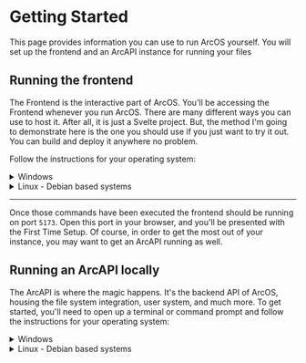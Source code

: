 # Getting Started

This page provides information you can use to run ArcOS yourself. You will set up the frontend and an ArcAPI instance for running your files

## Running the frontend

The Frontend is the interactive part of ArcOS. You'll be accessing the Frontend whenever you run ArcOS. There are many different ways you can use to host it. After all, it is just a Svelte project. But, the method I'm going to demonstrate here is the one you should use if you just want to try it out. You can build and deploy it anywhere no problem.

Follow the instructions for your operating system:

<details>

<summary>Windows</summary>

Prerequisites:

- NPM and NodeJS ([Download](https://nodejs.org/))
- Git ([Download](https://git-scm.com/))

Execute the following commands in order to run the frontend:

```batch
> git clone https://github.com/IzK-ArcOS/ArcOS-Frontend

> cd ArcOS-Frontend

> npm install
> npm run dev
```

</details>

<details>

<summary>Linux - Debian based systems</summary>

Install the prerequisites and update NodeJS using [n](https://www.npmjs.com/package/n):

```bash
$ sudo apt install -y git nodejs npm
$ sudo npm i -g n
$ sudo n latest
```

Execute the following commands in order to run the frontend:

```bash
$ git clone https://github.com/IzK-ArcOS/ArcOS-Frontend

$ cd ArcOS-Frontend

$ npm install
$ npm run dev
```

</details>

---

Once those commands have been executed the frontend should be running on port `5173`. Open this port in your browser, and you'll be presented with the First Time Setup. Of course, in order to get the most out of your instance, you may want to get an ArcAPI running as well.

## Running an ArcAPI locally

The ArcAPI is where the magic happens. It's the backend API of ArcOS, housing the file system integration, user system, and much more. To get started, you'll need to open up a terminal or command prompt and follow the instructions for your operating system:

<details>

<summary>Windows</summary>

First, install the prerequisites:

- NPM and NodeJS ([Download](https://nodejs.org/))
- Git ([Download](https://git-scm.com/))

Next, we'll clone the repository and start it for the first time:

```bat
> git clone https://github.com/IzK-ArcOS/ArcOS-API-v1

> cd ArcOS-API-v1
> npm install
> npm start
```

This will create the following items:

- `./fs`: This is where the user ArcFS instances are stored;
- `./db`: This is the database directory which houses everything from preferences to the Argon2 hashes;
- `./template`: This is the user template
- `./config.json`: This is the configuration file in which you can customize things like directory locations and the ArcAPI port.

</details>

<details>

<summary>Linux - Debian based systems</summary>

Install the prerequisites and update NodeJS using [n](https://www.npmjs.com/package/n):

```bash
$ sudo apt install -y git nodejs npm
$ sudo npm i -g n
$ sudo n latest
```

Next, we'll clone the repository and start it for the first time:

```bat
$ git clone https://github.com/IzK-ArcOS/ArcOS-API-v1

$ cd ArcOS-API-v1
$ npm install
$ npm start
```

This will create the following items:

- `./fs`: This is where the user ArcFS instances are stored;
- `./db`: This is the database directory which houses everything from preferences to the Argon2 hashes;
- `./template`: This is the user template
- `./config.json`: This is the configuration file in which you can customize things like directory locations and the ArcAPI port.

| ⚠️ **ArcAPI is developed on Windows.**

| Initial testing shows that it runs fine on Linux but we can't get guarantee that it will for you as well. |
| --------------------------------------------------------------------------------------------------------- |

</details>

